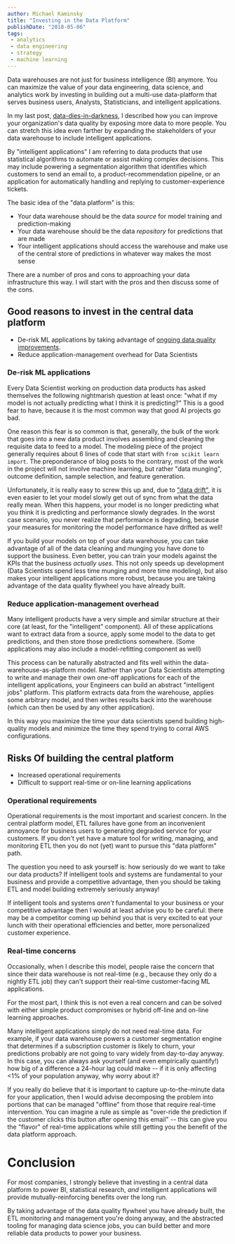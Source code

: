```yaml
---
author: Michael Kaminsky
title: "Investing in the Data Platform"
publishDate: "2018-05-06"
tags: 
 - analytics
 - data engineering
 - strategy
 - machine learning
---
```


Data warehouses are not just for business intelligence (BI) anymore. You can maximize the value of your data engineering, data science, and analytics work by investing in building out a multi-use data-platform that serves business users, Analysts, Statisticians, and intelligent applications.

In my last post, [data-dies-in-darkness](content/post/data-dies-in-darkness.md), I described how you can improve your organization's data quality by exposing more data to more people. You can stretch this idea even farther by expanding the stakeholders of your data warehouse to include intelligent applications. 
<!--more-->

By "intelligent applications" I am referring to data products that use statistical algorithms to automate or assist making complex decisions. This may include powering a segmentation algorithm that identifies which customers to send an email to, a product-recommendation pipeline, or an application for automatically handling and replying to customer-experience tickets. 

The basic idea of the "data platform" is this:

* Your data warehouse should be the data *source* for model training and prediction-making
* Your data warehouse should be the data *repository* for predictions that are made
* Your intelligent applications should access the warehouse and make use of the central store of predictions in whatever way makes the most sense

There are a number of pros and cons to approaching your data infrastructure this way. I will start with the pros and then discuss some of the cons.

## Good reasons to invest in the central data platform

* De-risk ML applications by taking advantage of [ongoing data quality improvements](content/post/data-dies-in-darkness.md).
* Reduce application-management overhead for Data Scientists

### De-risk ML applications
Every Data Scientist working on production data products has asked themselves the following nightmarish question at least once: "what if my model is not actually predicting what I think it is predicting?" This is a good fear to have, because it is the most common way that good AI projects go bad.

One reason this fear is so common is that, generally, the bulk of the work that goes into a new data product involves assembling and cleaning the requisite data to feed to a model. The modeling piece of the project generally requires about 6 lines of code that start with `from scikit learn import`. The preponderance of blog posts to the contrary, most of the work in the project will not involve machine learning, but rather "data munging", outcome definition, sample selection, and feature generation.  

Unfortunately, it is really easy to screw this up and, due to ["data drift"](https://streamsets.com/reports/data-drift/), it is even easier to let your model slowly get out of sync from what the data really mean. When this happens, your model is no longer predicting what you think it is predicting and performance slowly degrades. In the worst case scenario, you never realize that performance is degrading, because your measures for monitoring the model performance have drifted as well!

If you build your models on top of your data warehouse, you can take advantage of all of the data cleaning and munging you have done to support the business. Even better, you can train your models against the KPIs that the business *actually uses*. This not only speeds up development (Data Scientists spend less time munging and more time modeling), but also makes your intelligent applications more robust, because you are taking advantage of the data quality flywheel you have already built. 

### Reduce application-management overhead

Many intelligent products have a very simple and similar structure at their core (at least, for the "intelligent" component). All of these applications want to extract data from a source, apply some model to the data to get predictions, and then store those predictions somewhere. (Some applications may also include a model-refitting component as well)

This process can be naturally abstracted and fits well within the data-warehouse-as-platform model. Rather than your Data Scientists attempting to write and manage their own one-off applications for each of the intelligent applications, your Engineers can build an abstract "intelligent jobs" platform. This platform extracts data from the warehouse, applies some arbitrary model, and then writes results back into the warehouse (which can then be used by any other application). 

In this way you maximize the time your data scientists spend building high-quality models and minimize the time they spend trying to corral AWS configurations.  


## Risks Of building the central platform

* Increased operational requirements
* Difficult to support real-time or on-line learning applications

### Operational requirements

Operational requirements is the most important and scariest concern. In the central platform model, ETL failures have gone from an inconvenient annoyance for business users to generating degraded service for your customers. If you don't yet have a mature tool for writing, managing, and monitoring ETL then you do not (yet) want to pursue this "data platform" path. 

The question you need to ask yourself is: how seriously do we want to take our data products? If intelligent tools and systems are fundamental to your business and provide a competitive advantage, then you should be taking ETL and model building extremely seriously anyway!

If intelligent tools and systems *aren't* fundamental to your business or your competitive advantage then I would at least advise you to be careful: there may be a competitor coming up behind you that is very excited to eat your lunch with their operational efficiencies and better, more personalized customer experience.

### Real-time concerns

Occasionally, when I describe this model, people raise the concern that since their data warehouse is not real-time (e.g., because they only do a nightly ETL job) they can't support their real-time customer-facing ML applications.

For the most part, I think this is not even a real concern and can be solved with either simple product compromises or hybrid off-line and on-line learning approaches.

Many intelligent applications simply do not need real-time data. For example, if your data warehouse powers a customer segmentation engine that determines if a subscription customer is likely to churn, your predictions probably are not going to vary widely from day-to-day anyway. In this case, you can always ask yourself (and even empirically quantify!) how big of a difference a 24-hour lag could make -- if it is only affecting <1% of your population anyway, why worry about it?

If you really do believe that it is important to capture up-to-the-minute data for your application, then I would advise decomposing the problem into portions that can be managed "offline" from those that require real-time intervention. You can imagine a rule as simple as "over-ride the prediction if the customer clicks this button after opening this email" -- this can give you the "flavor" of real-time applications while still getting you the benefit of the data platform approach.

# Conclusion

For most companies, I strongly believe that investing in a central data platform to power BI, statistical research, *and* intelligent applications will provide mutually-reinforcing benefits over the long run.

By taking advantage of the data quality flywheel you have already built, the ETL monitoring and management you're doing anyway, and the abstracted tooling for managing data science jobs, you can build better and more reliable data products to power your business.
